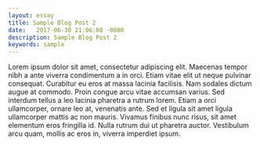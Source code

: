 ```yaml
---
layout: essay
title: Sample Blog Post 2
date:   2017-06-30 21:06:00 -0800
description: Sample Blog Post 2
keywords: sample
---
```


Lorem ipsum dolor sit amet, consectetur adipiscing elit. Maecenas tempor nibh a ante viverra condimentum a in orci. Etiam vitae elit ut neque pulvinar consequat. Curabitur eu eros at massa lacinia facilisis. Nam sodales dictum augue at commodo. Proin congue arcu vitae accumsan varius. Sed interdum tellus a leo lacinia pharetra a rutrum lorem. Etiam a orci ullamcorper, ornare leo at, venenatis ante. Sed et ligula sit amet ligula ullamcorper mattis ac non mauris. Vivamus finibus nunc risus, sit amet elementum eros fringilla id. Nulla rutrum dui ut pharetra auctor. Vestibulum arcu quam, mollis ac eros in, viverra imperdiet ipsum.